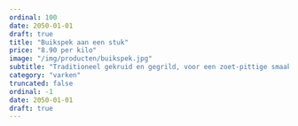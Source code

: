 ```yaml
---
ordinal: 100
date: 2050-01-01
draft: true
title: "Buikspek aan een stuk"
price: "8.90 per kilo"
image: "/img/producten/buikspek.jpg"
subtitle: "Traditioneel gekruid en gegrild, voor een zoet-pittige smaak."
category: "varken"
truncated: false
ordinal: -1
date: 2050-01-01
draft: true
---
```

